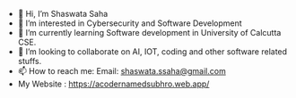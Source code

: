 - 👋 Hi, I’m Shaswata Saha
- 👀 I’m interested in Cybersecurity and Software Development
- 🌱 I’m currently learning Software development in University of Calcutta CSE.
- 💞️ I’m looking to collaborate on AI, IOT, coding and other software related stuffs.
- 📫 How to reach me: Email: shaswata.ssaha@gmail.com
- My Website : https://acodernamedsubhro.web.app/

<!---
subhro1530/subhro1530 is a ✨ special ✨ repository because its `README.md` (this file) appears on your GitHub profile.
You can click the Preview link to take a look at your changes.
--->
